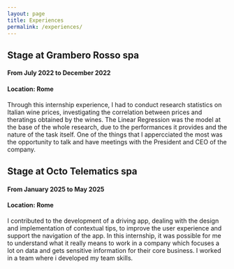 ```yaml
---
layout: page
title: Experiences
permalink: /experiences/
---
```


## Stage at Grambero Rosso spa

#### From July 2022 to December 2022
#### Location: Rome
Through this internship experience, I had to conduct research statistics on Italian wine prices, investigating the correlation between prices and theratings obtained by the wines. The Linear Regression was the model at the base of the whole research, due to the performances it provides and the nature of the task itself. One of the things that I appercciated the most was the opportunity to talk and have meetings with the President and CEO of the company.

## Stage at Octo Telematics spa

#### From January 2025 to May 2025
#### Location: Rome
I contributed to the development of a driving app, dealing with the design and implementation of contextual tips, to improve the user experience and support the navigation of the app. In this internship, it was possible for me to understand what it really means to work in a company which focuses a lot on data and gets sensitive information for their core business. I worked in a team where i developed my team skills.